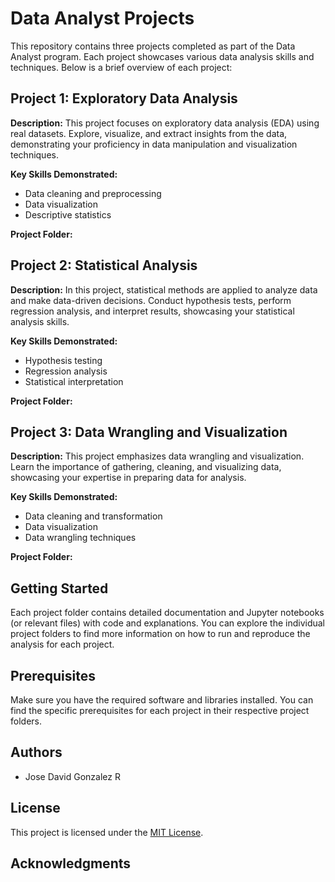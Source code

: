 # Data Analyst Projects

This repository contains three projects completed as part of the Data Analyst program. Each project showcases various data analysis skills and techniques. Below is a brief overview of each project:

## Project 1: Exploratory Data Analysis

**Description:** This project focuses on exploratory data analysis (EDA) using real datasets. Explore, visualize, and extract insights from the data, demonstrating your proficiency in data manipulation and visualization techniques.

**Key Skills Demonstrated:**
- Data cleaning and preprocessing
- Data visualization
- Descriptive statistics

**Project Folder:** 

## Project 2: Statistical Analysis

**Description:** In this project, statistical methods are applied to analyze data and make data-driven decisions. Conduct hypothesis tests, perform regression analysis, and interpret results, showcasing your statistical analysis skills.

**Key Skills Demonstrated:**
- Hypothesis testing
- Regression analysis
- Statistical interpretation

**Project Folder:** 

## Project 3: Data Wrangling and Visualization

**Description:** This project emphasizes data wrangling and visualization. Learn the importance of gathering, cleaning, and visualizing data, showcasing your expertise in preparing data for analysis.

**Key Skills Demonstrated:**
- Data cleaning and transformation
- Data visualization
- Data wrangling techniques

**Project Folder:** 

## Getting Started

Each project folder contains detailed documentation and Jupyter notebooks (or relevant files) with code and explanations. You can explore the individual project folders to find more information on how to run and reproduce the analysis for each project.

## Prerequisites

Make sure you have the required software and libraries installed. You can find the specific prerequisites for each project in their respective project folders.

## Authors

- Jose David Gonzalez R

## License

This project is licensed under the [MIT License](LICENSE.md).

## Acknowledgments
